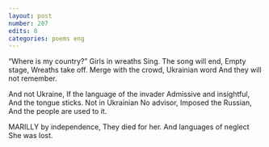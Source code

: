 ```yaml
---
layout: post
number: 207
edits: 8
categories: poems eng
---
```


“Where is my country?”
Girls in wreaths 
Sing.
The song will end,
Empty stage, 
Wreaths take off.
Merge with the crowd, 
Ukrainian word 
And they will not remember. 

And not Ukraine, 
If the language of the invader
Admissive and insightful,
And the tongue sticks.
Not in Ukrainian 
No advisor, 
Imposed the Russian, 
And the people are used to it.

MARILLY by independence, 
They died for her.
And languages of neglect
She was lost.
